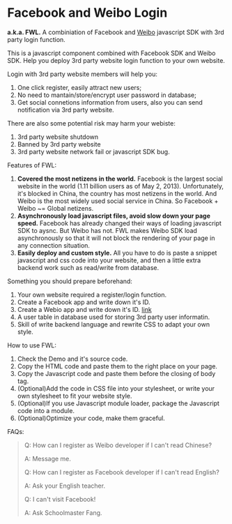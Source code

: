 Facebook and Weibo Login
====================
**a.k.a. FWL.** A combiniation of Facebook and [Weibo](http://open.weibo.com/widget/js#connect) javascript SDK with 3rd party login function.

This is a javascript component combined with Facebook SDK and Weibo SDK. Help you deploy 3rd party website login function to your own website.

Login with 3rd party website members will help you:

1. One click register, easily attract new users;
2. No need to mantain/store/encrypt user password in database;
3. Get social connetions information from users, also you can send notification via 3rd party website.

There are also some potential risk may harm your webiste:

1. 3rd party website shutdown
2. Banned by 3rd party website
3. 3rd party website network fail or javascript SDK bug.

Features of FWL:

1. **Covered the most netizens in the world.**
Facebook is the largest social website in the world (1.11 billion users as of May 2, 2013). Unfortunately, it's blocked in China, the country has most netizens in the world. And Weibo is the most widely used social service in China. So Facebook + Weibo ~= Global netizens.
2. **Asynchronously load javascript files, avoid slow down your page speed.**
Facebook has already changed their ways of loading javascript SDK to aysnc. But Weibo has not. FWL makes Weibo SDK load asynchronously so that it will not block the rendering of your page in any connection situation.
3. **Easily deploy and custom style.**
All you have to do is paste a snippet javascript and css code into your website, and then a little extra backend work such as read/write from database.

Something you should prepare beforehand:

1. Your own website required a register/login function.
2. Create a Facebook app and write down  it's ID.
3. Create a Webio app and write down it's ID. [link](http://open.weibo.com/wiki/%E6%96%B0%E6%89%8B%E6%8C%87%E5%8D%97)
4. A user table in database used for storing 3rd party user informatin.
5. Skill of write backend language and rewrite CSS to adapt your own style.

How to use FWL:

1. Check the Demo and it's source code.
2. Copy the HTML code and paste them to the right place on your page.
3. Copy the Javascript code and paste them before the closing of body tag.
4. (Optional)Add the code in CSS file into your stylesheet, or write your own stylesheet to fit your website style.
5. (Optional)If you use Javascript module loader, package the Javascript code into a module.
6. (Optional)Optimize your code, make them graceful.

FAQs:

>Q: How can I register as Weibo developer if I can't read Chinese?
>
>A: Message me.
>
>Q: How can I register as Facebook developer if I can't read English?
>
>A: Ask your English teacher.
>
>Q: I can't visit Facebook!
>
>A: Ask Schoolmaster Fang.
